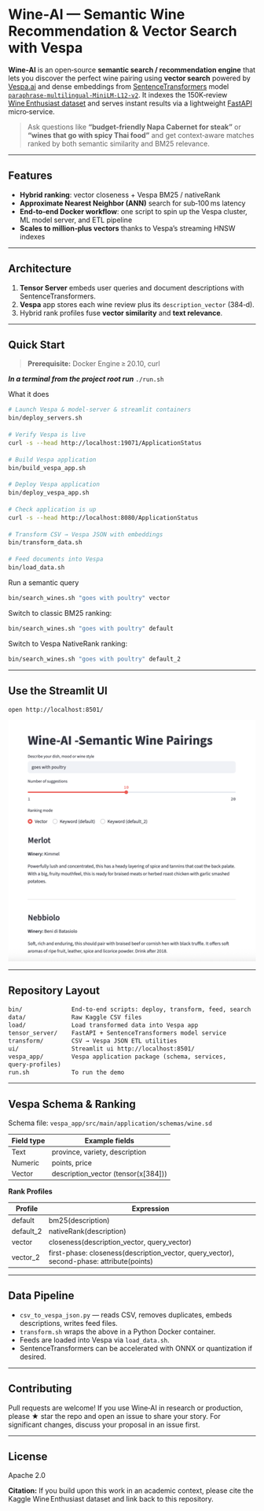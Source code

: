 # Wine‑AI — Semantic Wine Recommendation & Vector Search with Vespa

**Wine‑AI** is an open‑source **semantic search / recommendation engine** that lets you discover the perfect wine pairing using **vector search** powered by [Vespa.ai](https://vespa.ai/) and dense embeddings from [SentenceTransformers](https://www.sbert.net/docs/sentence_transformer/pretrained_models.html) model [`paraphrase-multilingual-MiniLM-L12-v2`](https://www.sbert.net/docs/sentence_transformer/pretrained_models.html).
It indexes the 150K‑review [Wine Enthusiast dataset](https://www.kaggle.com/datasets/zynicide/wine-reviews) and serves instant results via a lightweight [FastAPI](https://fastapi.tiangolo.com/) micro‑service.

> Ask questions like **“budget‑friendly Napa Cabernet for steak”** or **“wines that go with spicy Thai food”** and get context‑aware matches ranked by both semantic similarity and BM25 relevance.

---

## Features

* **Hybrid ranking**: vector closeness + Vespa BM25 / nativeRank
* **Approximate Nearest Neighbor (ANN)** search for sub‑100 ms latency
* **End‑to‑end Docker workflow**: one script to spin up the Vespa cluster, ML model server, and ETL pipeline
* **Scales to million‑plus vectors** thanks to Vespa’s streaming HNSW indexes

---

## Architecture<a id="architecture"></a>

1. **Tensor Server** embeds user queries and document descriptions with SentenceTransformers.
2. **Vespa** app stores each wine review plus its `description_vector` (384‑d).
3. Hybrid rank profiles fuse **vector similarity** and **text relevance**.

---

## Quick Start<a id="quick-start"></a>

> **Prerequisite:** Docker Engine ≥ 20.10, curl

***In a terminal from the project root run*** `./run.sh`

What it does

```bash
# Launch Vespa & model‑server & streamlit containers
bin/deploy_servers.sh

# Verify Vespa is live
curl -s --head http://localhost:19071/ApplicationStatus

# Build Vespa application
bin/build_vespa_app.sh

# Deploy Vespa application
bin/deploy_vespa_app.sh

# Check application is up
curl -s --head http://localhost:8080/ApplicationStatus

# Transform CSV → Vespa JSON with embeddings
bin/transform_data.sh

# Feed documents into Vespa
bin/load_data.sh
```

Run a semantic query

```bash
bin/search_wines.sh "goes with poultry" vector
```

Switch to classic BM25 ranking:

```bash
bin/search_wines.sh "goes with poultry" default
```

Switch to Vespa NativeRank ranking:

```bash
bin/search_wines.sh "goes with poultry" default_2
```

---
## Use the Streamlit UI

```
open http://localhost:8501/
```
<p align="center">
    <img src="streamlit-ui.png" alt="Streamlit UI screenshot" width="600" />
</p>

---

## Repository Layout<a id="repository-layout"></a>

```
bin/              End‑to‑end scripts: deploy, transform, feed, search
data/             Raw Kaggle CSV files
load/             Load transformed data into Vespa app
tensor_server/    FastAPI + SentenceTransformers model service
transform/        CSV → Vespa JSON ETL utilities
ui/               Streamlit ui http://localhost:8501/
vespa_app/        Vespa application package (schema, services, query‑profiles)
run.sh            To run the demo
```

---

## Vespa Schema & Ranking<a id="vespa-schema--ranking"></a>

Schema file: `vespa_app/src/main/application/schemas/wine.sd`

| Field type | Example fields                               |
| ---------- | -------------------------------------------- |
| Text       | province, variety, description               |
| Numeric    | points, price                                |
| Vector     | description\_vector (tensor<float>(x\[384])) |

**Rank Profiles**

| Profile    | Expression                                                              |
| ---------- | ----------------------------------------------------------------------- |
| default    | bm25(description)                                                       |
| default\_2 | nativeRank(description)                                                 |
| vector     | closeness(description\_vector, query\_vector)                           |
| vector_2   | first-phase: closeness(description\_vector, query\_vector), second-phase: attribute(points) |

---

## Data Pipeline<a id="data-pipeline"></a>

* `csv_to_vespa_json.py` — reads CSV, removes duplicates, embeds descriptions, writes feed files.
* `transform.sh` wraps the above in a Python Docker container.
* Feeds are loaded into Vespa via `load_data.sh`.
* SentenceTransformers can be accelerated with ONNX or quantization if desired.

---

## Contributing<a id="contributing"></a>

Pull requests are welcome! If you use Wine‑AI in research or production, please ★ star the repo and open an issue to share your story. For significant changes, discuss your proposal in an issue first.

---

## License<a id="license"></a>

Apache 2.0

**Citation:** If you build upon this work in an academic context, please cite the Kaggle Wine Enthusiast dataset and link back to this repository.

<!-- GitHub Topics (add in repo settings for better discoverability): vespa, vector-search, semantic-search, sentence-transformers, wine, recommendation-system, information-retrieval, fastapi, approximate-nearest-neighbors, machine-learning -->